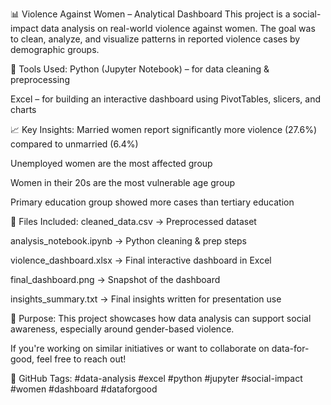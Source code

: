 📊 Violence Against Women – Analytical Dashboard
This project is a social-impact data analysis on real-world violence against women.
The goal was to clean, analyze, and visualize patterns in reported violence cases by demographic groups.

🔧 Tools Used:
Python (Jupyter Notebook) – for data cleaning & preprocessing

Excel – for building an interactive dashboard using PivotTables, slicers, and charts

📈 Key Insights:
Married women report significantly more violence (27.6%) compared to unmarried (6.4%)

Unemployed women are the most affected group

Women in their 20s are the most vulnerable age group

Primary education group showed more cases than tertiary education

📂 Files Included:
cleaned_data.csv → Preprocessed dataset

analysis_notebook.ipynb → Python cleaning & prep steps

violence_dashboard.xlsx → Final interactive dashboard in Excel

final_dashboard.png → Snapshot of the dashboard

insights_summary.txt → Final insights written for presentation use

🤝 Purpose:
This project showcases how data analysis can support social awareness, especially around gender-based violence.

If you're working on similar initiatives or want to collaborate on data-for-good, feel free to reach out!

📎 GitHub Tags:
#data-analysis #excel #python #jupyter #social-impact #women #dashboard #dataforgood

